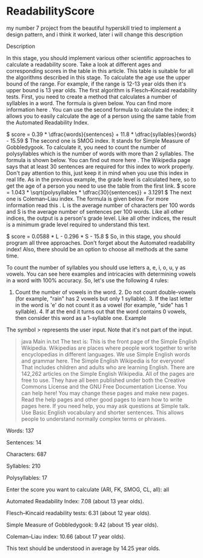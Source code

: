 # ReadabilityScore

my number 7 project from the beautiful hyperskill  tried to implement a design pattern, and i think it worked, later i will change this description



Description

In this stage, you should implement various other scientific approaches to calculate a readability score.
Take a look at different ages and corresponding scores in the table in this  article. This table is suitable for all the algorithms described in this stage. To calculate the age use the upper bound of the range. For example, if the range is 12-13 year olds then it's upper bound is 13 year olds.
The first algorithm is Flesch–Kincaid readability tests. First, you need to create a method that calculates a number of syllables in a word. The formula is given below. You can find more information here . You can use the second formula to calculate the index; it allows you to easily calculate the age of a person using the same table from the Automated Readability Index.

$ score = 0.39 * \dfrac{words}{sentences} + 11.8 * \dfrac{syllables}{words} - 15.59 $
The second one is SMOG index. It stands for Simple Measure of Gobbledygook. To calculate it, you need to count the number of polysyllables which is the number of words with more than 2 syllables. The formula is shown below. You can find out more here . The Wikipedia page says that at least 30 sentences are required for this index to work properly. Don't pay attention to this, just keep it in mind when you use this index in real life. As in the previous example, the grade level is calculated here, so to get the age of a person you need to use the table from the first link.
$ score = 1.043 * \sqrt{polysyllables * \dfrac{30}{sentences}} + 3.1291 $
The next one is Coleman–Liau index. The formula is given below. For more information read this . L is the average number of characters per 100 words and S is the average number of sentences per 100 words. Like all other indices, the output is a person's grade level. Like all other indices, the result is a minimum grade level required to understand this text.

$ score = 0.0588 * L - 0.296 * S - 15.8 $
So, in this stage, you should program all three approaches. Don't forget about the Automated readability index! Also, there should be an option to choose all methods at the same time.

To count the number of syllables you should use letters a, e, i, o, u, y as vowels. You can see here  examples and intricacies with determining vowels in a word with 100% accuracy. So, let's use the following 4 rules:

1. Count the number of vowels in the word. 2. Do not count double-vowels (for example, "rain" has 2 vowels but only 1 syllable). 3. If the last letter in the word is 'e' do not count it as a vowel (for example, "side" has 1 syllable). 4. If at the end it turns out that the word contains 0 vowels, then consider this word as a 1-syllable one.
Example





The symbol > represents the user input. Note that it's not part of the input.
> java Main in.txt
The text is:
This is the front page of the Simple English Wikipedia. Wikipedias are places where people work together to write encyclopedias in different languages. We use Simple English words and grammar here. The Simple English Wikipedia is for everyone! That includes children and adults who are learning English. There are 142,262 articles on the Simple English Wikipedia. All of the pages are free to use. They have all been published under both the Creative Commons License and the GNU Free Documentation License. You can help here! You may change these pages and make new pages. Read the help pages and other good pages to learn how to write pages here. If you need help, you may ask questions at Simple talk. Use Basic English vocabulary and shorter sentences. This allows people to understand normally complex terms or phrases.

Words: 137

Sentences: 14

Characters: 687

Syllables: 210

Polysyllables: 17

Enter the score you want to calculate (ARI, FK, SMOG, CL, all): all

Automated Readability Index: 7.08 (about 13 year olds).

Flesch–Kincaid readability tests: 6.31 (about 12 year olds).

Simple Measure of Gobbledygook: 9.42 (about 15 year olds).

Coleman–Liau index: 10.66 (about 17 year olds).


This text should be understood in average by 14.25 year olds.
